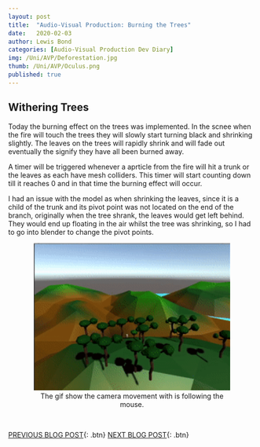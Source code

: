 ```yaml
---
layout: post
title:  "Audio-Visual Production: Burning the Trees"
date:   2020-02-03
author: Lewis Bond
categories: [Audio-Visual Production Dev Diary]
img: /Uni/AVP/Deforestation.jpg
thumb: /Uni/AVP/Oculus.png
published: true
---
```

<!--more-->

## Withering Trees

Today the burning effect on the trees was implemented. In the scnee when the fire will touch the trees they will slowly start turning black and shrinking slightly. The leaves on the trees will rapidly shrink and will fade out eventually the signify they have all been burned away.

A timer will be triggered whenever a aprticle from the fire will hit a trunk or the leaves as each have mesh colliders. This timer will start counting down till it reaches 0 and in that time the burning effect will occur.

I had an issue with the model as when shrinking the leaves, since it is a child of the trunk and its pivot point was not located on the end of the branch, originally when the tree shrank, the leaves would get left behind. They would end up floating in the air whilst the tree was shrinking, so I had to go into blender to change the pivot points.

<center>
	<figure>
	    <a href="/assets/img/blog/Uni/AVP/witherTree.gif"><img src="/assets/img/blog/Uni/AVP/witherTree.gif" height="300px"></a>
	    <figcaption>The gif show the camera movement with is following the mouse.</figcaption>
	</figure>
</center>
<br/>

[PREVIOUS BLOG POST](https://lbondi7.github.io/audio-visual%20production%20dev%20diary/avp-dd-Deforestation-2){: .btn}
[NEXT BLOG POST](https://lbondi7.github.io/low%20level%20programming%20dev%20diary/ex-machina%20dev%20diary/AVP-dd-ExMachina-3){: .btn}

